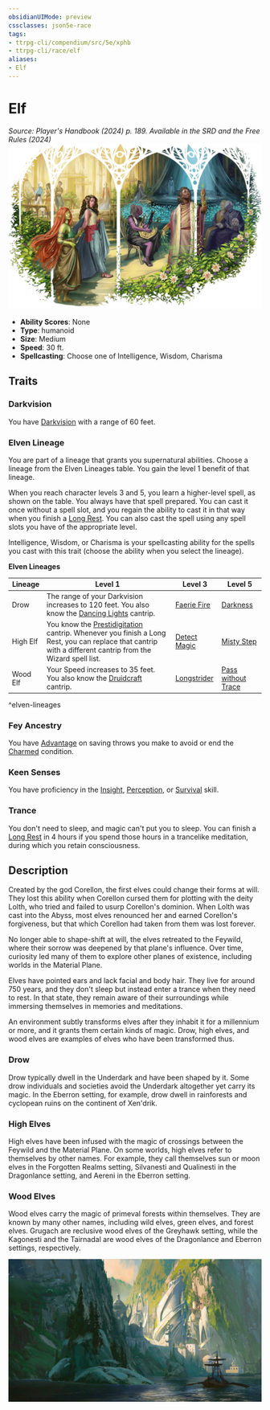 ```yaml
---
obsidianUIMode: preview
cssclasses: json5e-race
tags:
- ttrpg-cli/compendium/src/5e/xphb
- ttrpg-cli/race/elf
aliases:
- Elf
---
```

# Elf
*Source: Player's Handbook (2024) p. 189. Available in the <span title='Systems Reference Document (5.2)'>SRD</span> and the Free Rules (2024)*  
![](Інструменти%20ДМ/CLI/races/img/elf.webp#right)

- **Ability Scores**: None
- **Type**: humanoid
- **Size**: Medium
- **Speed**: 30 ft.
- **Spellcasting**: Choose one of Intelligence, Wisdom, Charisma

## Traits

### Darkvision

You have [Darkvision](Інструменти%20ДМ/CLI/rules/senses.md#Darkvision) with a range of 60 feet.

### Elven Lineage

You are part of a lineage that grants you supernatural abilities. Choose a lineage from the Elven Lineages table. You gain the level 1 benefit of that lineage.

When you reach character levels 3 and 5, you learn a higher-level spell, as shown on the table. You always have that spell prepared. You can cast it once without a spell slot, and you regain the ability to cast it in that way when you finish a [Long Rest](Інструменти%20ДМ/CLI/rules/variant-rules/long-rest-xphb.md). You can also cast the spell using any spell slots you have of the appropriate level.

Intelligence, Wisdom, or Charisma is your spellcasting ability for the spells you cast with this trait (choose the ability when you select the lineage).

**Elven Lineages**

| Lineage | Level 1 | Level 3 | Level 5 |
|---------|---------|---------|---------|
| Drow | The range of your Darkvision increases to 120 feet. You also know the [Dancing Lights](Інструменти%20ДМ/CLI/spells/dancing-lights-xphb.md) cantrip. | [Faerie Fire](Інструменти%20ДМ/CLI/spells/faerie-fire-xphb.md) | [Darkness](Інструменти%20ДМ/CLI/spells/darkness-xphb.md) |
| High Elf | You know the [Prestidigitation](Інструменти%20ДМ/CLI/spells/prestidigitation-xphb.md) cantrip. Whenever you finish a Long Rest, you can replace that cantrip with a different cantrip from the Wizard spell list. | [Detect Magic](Інструменти%20ДМ/CLI/spells/detect-magic-xphb.md) | [Misty Step](Інструменти%20ДМ/CLI/spells/misty-step-xphb.md) |
| Wood Elf | Your Speed increases to 35 feet. You also know the [Druidcraft](Інструменти%20ДМ/CLI/spells/druidcraft-xphb.md) cantrip. | [Longstrider](Інструменти%20ДМ/CLI/spells/longstrider-xphb.md) | [Pass without Trace](Інструменти%20ДМ/CLI/spells/pass-without-trace-xphb.md) |
^elven-lineages

### Fey Ancestry

You have [Advantage](Інструменти%20ДМ/CLI/rules/variant-rules/advantage-xphb.md) on saving throws you make to avoid or end the [Charmed](Інструменти%20ДМ/CLI/rules/conditions.md#Charmed) condition.

### Keen Senses

You have proficiency in the [Insight](Інструменти%20ДМ/CLI/rules/skills.md#Insight), [Perception](Інструменти%20ДМ/CLI/rules/skills.md#Perception), or [Survival](Інструменти%20ДМ/CLI/rules/skills.md#Survival) skill.

### Trance

You don't need to sleep, and magic can't put you to sleep. You can finish a [Long Rest](Інструменти%20ДМ/CLI/rules/variant-rules/long-rest-xphb.md) in 4 hours if you spend those hours in a trancelike meditation, during which you retain consciousness.

## Description

Created by the god Corellon, the first elves could change their forms at will. They lost this ability when Corellon cursed them for plotting with the deity Lolth, who tried and failed to usurp Corellon's dominion. When Lolth was cast into the Abyss, most elves renounced her and earned Corellon's forgiveness, but that which Corellon had taken from them was lost forever.

No longer able to shape-shift at will, the elves retreated to the Feywild, where their sorrow was deepened by that plane's influence. Over time, curiosity led many of them to explore other planes of existence, including worlds in the Material Plane.

Elves have pointed ears and lack facial and body hair. They live for around 750 years, and they don't sleep but instead enter a trance when they need to rest. In that state, they remain aware of their surroundings while immersing themselves in memories and meditations.

An environment subtly transforms elves after they inhabit it for a millennium or more, and it grants them certain kinds of magic. Drow, high elves, and wood elves are examples of elves who have been transformed thus.

### Drow

Drow typically dwell in the Underdark and have been shaped by it. Some drow individuals and societies avoid the Underdark altogether yet carry its magic. In the Eberron setting, for example, drow dwell in rainforests and cyclopean ruins on the continent of Xen'drik.

### High Elves

High elves have been infused with the magic of crossings between the Feywild and the Material Plane. On some worlds, high elves refer to themselves by other names. For example, they call themselves sun or moon elves in the Forgotten Realms setting, Silvanesti and Qualinesti in the Dragonlance setting, and Aereni in the Eberron setting.

### Wood Elves

Wood elves carry the magic of primeval forests within themselves. They are known by many other names, including wild elves, green elves, and forest elves. Grugach are reclusive wood elves of the Greyhawk setting, while the Kagonesti and the Tairnadal are wood elves of the Dragonlance and Eberron settings, respectively.


![A ship departs from a city built by high elves](Інструменти%20ДМ/CLI/races/img/148-05-022-elf-city.webp#center)